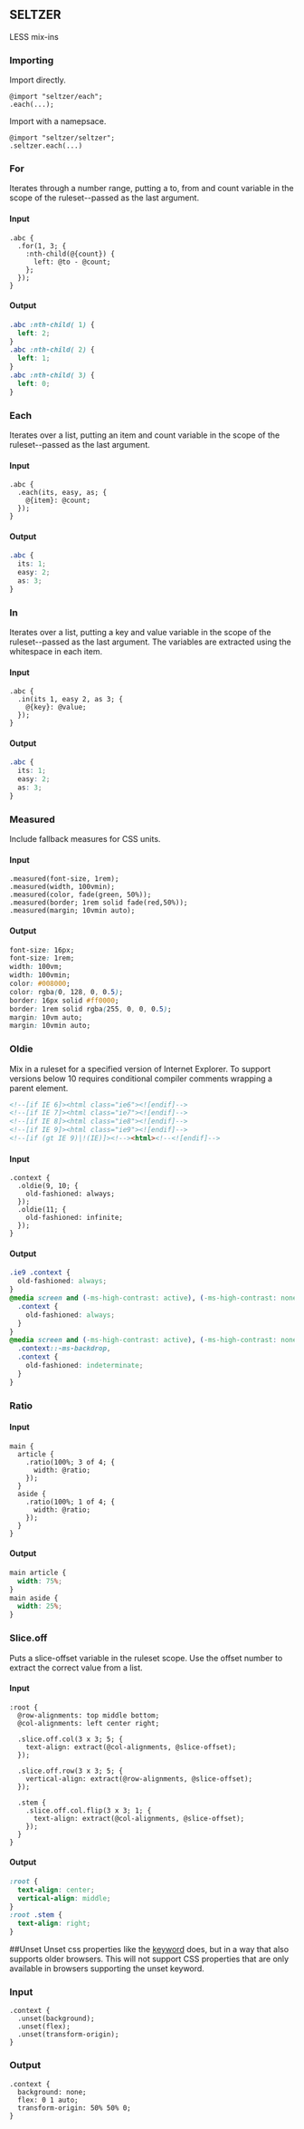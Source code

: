 ## SELTZER

LESS mix-ins

### Importing
Import directly.
```
@import "seltzer/each";
.each(...);
```
Import with a namepsace.
```
@import "seltzer/seltzer";
.seltzer.each(...)
```

### For
Iterates through a number range, putting a to, from and count variable in the scope of the ruleset--passed as the last argument.

#### Input
```less
.abc {
  .for(1, 3; {
    :nth-child(@{count}) { 
      left: @to - @count;
    };
  });
}
```
#### Output
```css
.abc :nth-child( 1) {
  left: 2;
}
.abc :nth-child( 2) {
  left: 1;
}
.abc :nth-child( 3) {
  left: 0;
}
```

### Each
Iterates over a list, putting an item and count variable in the scope of the ruleset--passed as the last argument.

#### Input
```less
.abc {
  .each(its, easy, as; {
    @{item}: @count;
  });
}
```
#### Output
```css
.abc {
  its: 1;
  easy: 2;
  as: 3;
}
```

### In
Iterates over a list, putting a key and value variable in the scope of the ruleset--passed as the last argument. 
The variables are extracted using the whitespace in each item.

#### Input
```less
.abc {
  .in(its 1, easy 2, as 3; {
    @{key}: @value;
  });
}
```
#### Output
```css
.abc {
  its: 1;
  easy: 2;
  as: 3;
}
```

### Measured
Include fallback measures for CSS units.

#### Input
```less
.measured(font-size, 1rem);
.measured(width, 100vmin);
.measured(color, fade(green, 50%));
.measured(border; 1rem solid fade(red,50%));
.measured(margin; 10vmin auto);
```
#### Output
```css
font-size: 16px;
font-size: 1rem;
width: 100vm;
width: 100vmin;
color: #008000;
color: rgba(0, 128, 0, 0.5);
border: 16px solid #ff0000;
border: 1rem solid rgba(255, 0, 0, 0.5);
margin: 10vm auto;
margin: 10vmin auto;
```

### Oldie
Mix in a ruleset for a specified version of Internet Explorer. To support versions below 10 requires conditional compiler comments wrapping a parent element.

```html
<!--[if IE 6]><html class="ie6"><![endif]-->
<!--[if IE 7]><html class="ie7"><![endif]-->
<!--[if IE 8]><html class="ie8"><![endif]-->
<!--[if IE 9]><html class="ie9"><![endif]-->
<!--[if (gt IE 9)|!(IE)]><!--><html><!--<![endif]-->
```

#### Input
```less
.context {
  .oldie(9, 10; {
    old-fashioned: always;
  });
  .oldie(11; {
    old-fashioned: infinite;
  });
}
```
#### Output
```css
.ie9 .context {
  old-fashioned: always;
}
@media screen and (-ms-high-contrast: active), (-ms-high-contrast: none) {
  .context {
    old-fashioned: always;
  }
}
@media screen and (-ms-high-contrast: active), (-ms-high-contrast: none) {
  .context::-ms-backdrop,
  .context {
    old-fashioned: indeterminate;
  }
}
```

### Ratio

#### Input
```less
main {
  article {
    .ratio(100%; 3 of 4; {
      width: @ratio;
    });
  }
  aside {
    .ratio(100%; 1 of 4; {
      width: @ratio;
    });
  }
}
```
#### Output
```css
main article {
  width: 75%;
}
main aside {
  width: 25%;
}
```

### Slice.off
Puts a slice-offset variable in the ruleset scope. Use the offset number to extract the correct value from a list.

#### Input
```less
:root {
  @row-alignments: top middle bottom;
  @col-alignments: left center right;
  
  .slice.off.col(3 x 3; 5; {
    text-align: extract(@col-alignments, @slice-offset);
  });
  
  .slice.off.row(3 x 3; 5; {
    vertical-align: extract(@row-alignments, @slice-offset);
  });
  
  .stem {
    .slice.off.col.flip(3 x 3; 1; {
      text-align: extract(@col-alignments, @slice-offset);
    });
  }
}
```
#### Output
```css
:root {
  text-align: center;
  vertical-align: middle;
}
:root .stem {
  text-align: right;
}
```
##Unset
Unset css properties like the [keyword](//developer.mozilla.org/en-US/docs/Web/CSS/unset) does, but  in a way that also supports older browsers. This will not support CSS properties that are only available in browsers supporting the unset keyword.

### Input
```
.context {
  .unset(background);
  .unset(flex);
  .unset(transform-origin);
}
```
### Output
```
.context {
  background: none;
  flex: 0 1 auto;
  transform-origin: 50% 50% 0;
}
```
